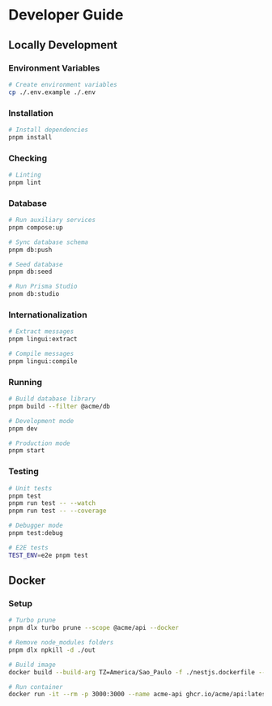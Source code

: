 # Developer Guide

## Locally Development

### Environment Variables

```sh
# Create environment variables
cp ./.env.example ./.env
```

### Installation

```sh
# Install dependencies
pnpm install
```

### Checking

```sh
# Linting
pnpm lint
```

### Database

```sh
# Run auxiliary services
pnpm compose:up

# Sync database schema
pnpm db:push

# Seed database
pnpm db:seed

# Run Prisma Studio
pnom db:studio
```

### Internationalization

```sh
# Extract messages
pnpm lingui:extract

# Compile messages
pnpm lingui:compile
```

### Running

```bash
# Build database library
pnpm build --filter @acme/db

# Development mode
pnpm dev

# Production mode
pnpm start
```

### Testing

```bash
# Unit tests
pnpm test
pnpm run test -- --watch
pnpm run test -- --coverage

# Debugger mode
pnpm test:debug

# E2E tests
TEST_ENV=e2e pnpm test
```

## Docker

### Setup

```sh
# Turbo prune
pnpm dlx turbo prune --scope @acme/api --docker

# Remove node_modules folders
pnpm dlx npkill -d ./out

# Build image
docker build --build-arg TZ=America/Sao_Paulo -f ./nestjs.dockerfile --tag ghcr.io/acme/api:latest ./

# Run container
docker run -it --rm -p 3000:3000 --name acme-api ghcr.io/acme/api:latest
```
